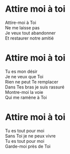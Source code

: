 # Attire moi à toi  

Attire-moi à Toi  
Ne me laisse pas  
Je veux tout abandonner  
Et restaurer notre amitié  

# Attire moi à toi  

Tu es mon désir  
Je ne veux que Toi  
Rien ne peut Te remplacer  
Dans Tes bras je suis rassuré  
Montre-moi la voie  
Qui me ramène à Toi  

# Attire moi à toi  

Tu es tout pour moi  
Sans Toi je ne peux vivre  
Tu es tout pour moi  
Garde-moi près de Toi  

